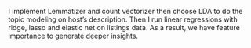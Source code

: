 I implement Lemmatizer and count vectorizer then choose LDA to do the topic modeling on host’s description. Then I run linear regressions with ridge, lasso and elastic net on listings data.
As a result, we have feature importance to generate deeper insights. 
